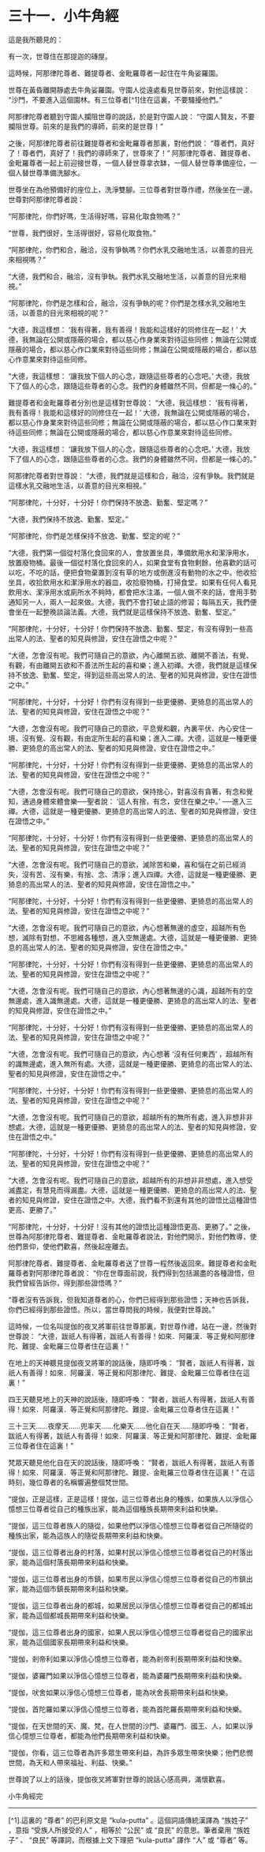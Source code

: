 # 三十一．小牛角經

這是我所聽見的：

有一次，世尊住在那提迦的磚屋。

這時候，阿那律陀尊者、難提尊者、金毗羅尊者一起住在牛角娑羅園。

世尊在黃昏離開靜處去牛角娑羅園。守園人從遠處看見世尊前來，對他這樣說： “沙門，不要進入這個園林。有三位尊者[^1]住在這裏，不要騷擾他們。”

阿那律陀尊者聽到守園人攔阻世尊的說話，於是對守園人說： “守園人賢友，不要攔阻世尊。前來的是我們的導師，前來的是世尊！” 

之後，阿那律陀尊者前往難提尊者和金毗羅尊者那裏，對他們說： “尊者們，真好了！尊者們，真好了！我們的導師來了，世尊來了！” 阿那律陀尊者、難提尊者、金毗羅尊者一起上前迎接世尊，一個人替世尊拿衣缽，一個人替世尊準備座位，一個人替世尊準備洗腳水。

世尊坐在為他預備好的座位上，洗淨雙腳。三位尊者對世尊作禮，然後坐在一邊。世尊對阿那律陀尊者說：

“阿那律陀，你們好嗎，生活得好嗎，容易化取食物嗎？”

“世尊，我們很好，生活得很好，容易化取食物。”

“阿那律陀，你們和合，融洽，沒有爭執嗎？你們水乳交融地生活，以善意的目光來相視嗎？”

“大德，我們和合，融洽，沒有爭執。我們水乳交融地生活，以善意的目光來相視。”

“阿那律陀，你們是怎樣和合，融洽，沒有爭執的呢？你們是怎樣水乳交融地生活，以善意的目光來相視的呢？”

“大德，我這樣想： ‘我有得著，我有善得！我能和這樣好的同修住在一起！’ 大德，我無論在公開或隱蔽的場合，都以慈心作身業來對待這些同修；無論在公開或隱蔽的場合，都以慈心作口業來對待這些同修；無論在公開或隱蔽的場合，都以慈心作意業來對待這些同修。

“大德，我這樣想： ‘讓我放下個人的心念，跟隨這些尊者的心念吧。’ 大德，我放下了個人的心念，跟隨這些尊者的心念。我們的身體雖然不同，但都是一條心的。”

難提尊者和金毗羅尊者分別也是這樣對世尊說： “大德，我這樣想： ‘我有得著，我有善得！我能和這樣好的同修住在一起！’ 大德，我無論在公開或隱蔽的場合，都以慈心作身業來對待這些同修；無論在公開或隱蔽的場合，都以慈心作口業來對待這些同修；無論在公開或隱蔽的場合，都以慈心作意業來對待這些同修。

“大德，我這樣想： ‘讓我放下個人的心念，跟隨這些尊者的心念吧。’ 大德，我放下了個人的心念，跟隨這些尊者的心念。我們的身體雖然不同，但都是一條心的。”

阿那律陀尊者對世尊說： “大德，我們就是這樣和合，融洽，沒有爭執。我們就是這樣水乳交融地生活，以善意的目光來相視。”

“阿那律陀，十分好，十分好！你們保持不放逸、勤奮、堅定嗎？”

“大德，我們保持不放逸、勤奮、堅定。”

“阿那律陀，你們是怎樣保持不放逸、勤奮、堅定的呢？”

“大德，我們第一個從村落化食回來的人，會放置坐具，準備飲用水和潔淨用水，放置廢物桶。最後一個從村落化食回來的人，如果食堂有食物剩餘，他喜歡的話可以吃，不吃的話，便把食物棄置到沒有草的地方或倒進沒有動物的水之中。他收拾坐具，收拾飲用水和潔淨用水的器皿，收拾廢物桶，打掃食堂。如果有任何人看見飲用水、潔淨用水或廁所水不夠時，都會把水注滿，一個人做不來的話，會用手勢通知另一人，兩人一起來做。大德，我們不會打破止語的修習；每隔五天，我們便會坐在一起整晚談論法義。大德，我們就是這樣保持不放逸、勤奮、堅定。”

“阿那律陀，十分好，十分好！你們保持不放逸、勤奮、堅定，有沒有得到一些高出常人的法、聖者的知見與修證，安住在證悟之中呢？”

“大德，怎會沒有呢。我們可隨自己的意欲，內心離開五欲、離開不善法，有覺、有觀，有由離開五欲和不善法所生起的喜和樂；進入初禪。大德，我們就是這樣保持不放逸、勤奮、堅定，得到這些高出常人的法、聖者的知見與修證，安住在證悟之中。”

“阿那律陀，十分好，十分好！你們有沒有得到一些更優勝、更猗息的高出常人的法、聖者的知見與修證，安住在證悟之中呢？”

“大德，怎會沒有呢。我們可隨自己的意欲，平息覺和觀，內裏平伏、內心安住一境，沒有覺、沒有觀，有由定所生起的喜和樂；進入二禪。大德，這就是一種更優勝、更猗息的高出常人的法、聖者的知見與修證，安住在證悟之中。”

“阿那律陀，十分好，十分好！你們有沒有得到一些更優勝、更猗息的高出常人的法、聖者的知見與修證，安住在證悟之中呢？”

“大德，怎會沒有呢。我們可隨自己的意欲，保持捨心，對喜沒有貪著，有念和覺知，通過身體來體會樂──聖者說： ‘這人有捨，有念，安住在樂之中。’ ──進入三禪。大德，這就是一種更優勝、更猗息的高出常人的法、聖者的知見與修證，安住在證悟之中。”

“阿那律陀，十分好，十分好！你們有沒有得到一些更優勝、更猗息的高出常人的法、聖者的知見與修證，安住在證悟之中呢？”

“大德，怎會沒有呢。我們可隨自己的意欲，滅除苦和樂，喜和惱在之前已經消失，沒有苦、沒有樂，有捨、念、清淨；進入四禪。大德，這就是一種更優勝、更猗息的高出常人的法、聖者的知見與修證，安住在證悟之中。”

“阿那律陀，十分好，十分好！你們有沒有得到一些更優勝、更猗息的高出常人的法、聖者的知見與修證，安住在證悟之中呢？”

“大德，怎會沒有呢。我們可隨自己的意欲，內心想著無邊的虛空，超越所有色想，滅除有對想，不思維各種想，進入空無邊處。大德，這就是一種更優勝、更猗息的高出常人的法、聖者的知見與修證，安住在證悟之中。”

“阿那律陀，十分好，十分好！你們有沒有得到一些更優勝、更猗息的高出常人的法、聖者的知見與修證，安住在證悟之中呢？”

“大德，怎會沒有呢。我們可隨自己的意欲，內心想著無邊的心識，超越所有的空無邊處，進入識無邊處。大德，這就是一種更優勝、更猗息的高出常人的法、聖者的知見與修證，安住在證悟之中。”

“阿那律陀，十分好，十分好！你們有沒有得到一些更優勝、更猗息的高出常人的法、聖者的知見與修證，安住在證悟之中呢？”

“大德，怎會沒有呢。我們可隨自己的意欲，內心想著 ‘沒有任何東西’ ，超越所有的識無邊處，進入無所有處。大德，這就是一種更優勝、更猗息的高出常人的法、聖者的知見與修證，安住在證悟之中。”

“阿那律陀，十分好，十分好！你們有沒有得到一些更優勝、更猗息的高出常人的法、聖者的知見與修證，安住在證悟之中呢？”

“大德，怎會沒有呢。我們可隨自己的意欲，超越所有的無所有處，進入非想非非想處。大德，這就是一種更優勝、更猗息的高出常人的法、聖者的知見與修證，安住在證悟之中。”

“阿那律陀，十分好，十分好！你們有沒有得到一些更優勝、更猗息的高出常人的法、聖者的知見與修證，安住在證悟之中呢？”

“大德，怎會沒有呢。我們可隨自己的意欲，超越所有的非想非非想處，進入想受滅盡定，有慧見而得漏盡。大德，這就是一種更優勝、更猗息的高出常人的法、聖者的知見與修證，安住在證悟之中。大德，我們看不到還有其他的證悟比這種證悟更高、更勝了。”

“阿那律陀，十分好，十分好！沒有其他的證悟比這種證悟更高、更勝了。” 之後，世尊為阿那律陀尊者、難提尊者、金毗羅尊者說法，對他們開示，對他們教導，使他們景仰，使他們歡喜，然後起座離去。

阿那律陀尊者、難提尊者、金毗羅尊者送了世尊一程然後返回來。難提尊者和金毗羅尊者對阿那律陀尊者說： “你在世尊面前說，我們得到包括漏盡的各種證悟，但我們曾經告訴你，得到那些證悟嗎？”

“尊者沒有告訴我，但我知道尊者的心，你們已經得到那些證悟；天神也告訴我，你們已經得到那些證悟。所以，當世尊問我的時候，我便對世尊說。”

這時候，一位名叫提伽的夜叉將軍前往世尊那裏，對世尊作禮，站在一邊，然後對世尊說： “大德，跋祇人有得著，跋祇人有善得！如來．阿羅漢．等正覺和阿那律陀、難提、金毗羅三位尊者住在這裏！”

在地上的天神聽見提伽夜叉將軍的說話後，隨即呼喚： “賢者，跋祇人有得著，跋祇人有善得！如來．阿羅漢．等正覺和阿那律陀、難提、金毗羅三位尊者住在這裏！”

四王天聽見地上的天神的說話後，隨即呼喚： “賢者，跋祇人有得著，跋祇人有善得！如來．阿羅漢．等正覺和阿那律陀、難提、金毗羅三位尊者住在這裏！”

三十三天……夜摩天……兜率天……化樂天……他化自在天……隨即呼喚： “賢者，跋祇人有得著，跋祇人有善得！如來．阿羅漢．等正覺和阿那律陀、難提、金毗羅三位尊者住在這裏！”

梵眾天聽見他化自在天的說話後，隨即呼喚： “賢者，跋祇人有得著，跋祇人有善得！如來．阿羅漢．等正覺和阿那律陀、難提、金毗羅三位尊者住在這裏！” 在這時刻，幾位尊者的名稱響遍整個梵世間。

“提伽，正是這樣，正是這樣！提伽，這三位尊者出身的種族，如果族人以淨信心憶想三位尊者從自己的種族出家，能為這個種族長期帶來利益和快樂。

“提伽，這三位尊者族人的隨從，如果他們以淨信心憶想三位尊者從自己所隨從的種族出家，能為這族人的隨從長期帶來利益和快樂。

“提伽，這三位尊者出身的村落，如果村民以淨信心憶想三位尊者從自己的村落出家，能為這個村落長期帶來利益和快樂。

“提伽，這三位尊者出身的市鎮，如果市民以淨信心憶想三位尊者從自己的市鎮出家，能為這個市鎮長期帶來利益和快樂。

“提伽，這三位尊者出身的都城，如果居民以淨信心憶想三位尊者從自己的都城出家，能為這個都城長期帶來利益和快樂。

“提伽，這三位尊者出身的國家，如果人民以淨信心憶想三位尊者從自己的國家出家，能為這個國家長期帶來利益和快樂。

“提伽，剎帝利如果以淨信心憶想三位尊者，能為剎帝利長期帶來利益和快樂。

“提伽，婆羅門如果以淨信心憶想三位尊者，能為婆羅門長期帶來利益和快樂。

“提伽，吠舍如果以淨信心憶想三位尊者，能為吠舍長期帶來利益和快樂。

“提伽，首陀羅如果以淨信心憶想三位尊者，能為首陀羅長期帶來利益和快樂。

“提伽，在天世間的天、魔、梵，在人世間的沙門、婆羅門、國王、人，如果以淨信心憶想三位尊者，都能為他們長期帶來利益和快樂。

“提伽，你看，這三位尊者為許多眾生帶來利益，為許多眾生帶來快樂；他們悲憫世間，為天和人帶來福祉、利益、快樂。”

世尊說了以上的話後，提伽夜叉將軍對世尊的說話心感高興，滿懷歡喜。

小牛角經完

---

[^1].這裏的 “尊者” 的巴利原文是 “kula-putta” 。這個詞語傳統漢譯為 “族姓子” ，意指 “受族人所接受的人” ，相等於 “公民” 或 “良民” 的意思。筆者棄用 “族姓子” 、 “良民” 等譯詞，而根據上文下理把 “kula-putta” 譯作 “人” 或 “尊者” 等。 

